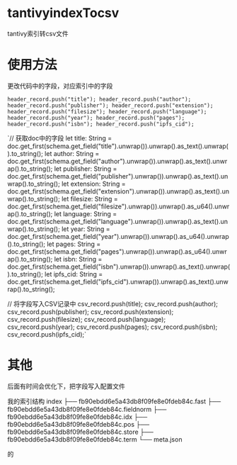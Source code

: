 # tantivyindexTocsv
tantivy索引转csv文件

# 使用方法

更改代码中的字段，对应索引中的字段

`header_record.push("title");
header_record.push("author");
header_record.push("publisher");
header_record.push("extension");
header_record.push("filesize");
header_record.push("language");
header_record.push("year");
header_record.push("pages");
header_record.push("isbn");
header_record.push("ipfs_cid");`

`// 获取doc中的字段
let title: String = doc.get_first(schema.get_field("title").unwrap()).unwrap().as_text().unwrap().to_string();
let author: String = doc.get_first(schema.get_field("author").unwrap()).unwrap().as_text().unwrap().to_string();
let publisher: String = doc.get_first(schema.get_field("publisher").unwrap()).unwrap().as_text().unwrap().to_string();
let extension: String = doc.get_first(schema.get_field("extension").unwrap()).unwrap().as_text().unwrap().to_string();
let filesize: String = doc.get_first(schema.get_field("filesize").unwrap()).unwrap().as_u64().unwrap().to_string();
let language: String = doc.get_first(schema.get_field("language").unwrap()).unwrap().as_text().unwrap().to_string();
let year: String = doc.get_first(schema.get_field("year").unwrap()).unwrap().as_u64().unwrap().to_string();
let pages: String = doc.get_first(schema.get_field("pages").unwrap()).unwrap().as_u64().unwrap().to_string();
let isbn: String = doc.get_first(schema.get_field("isbn").unwrap()).unwrap().as_text().unwrap().to_string();
let ipfs_cid: String = doc.get_first(schema.get_field("ipfs_cid").unwrap()).unwrap().as_text().unwrap().to_string();

// 将字段写入CSV记录中
csv_record.push(title);
csv_record.push(author);
csv_record.push(publisher);
csv_record.push(extension);
csv_record.push(filesize);
csv_record.push(language);
csv_record.push(year);
csv_record.push(pages);
csv_record.push(isbn);
csv_record.push(ipfs_cid);`







# 其他

后面有时间会优化下，把字段写入配置文件



我的索引结构
index
├── fb90ebdd6e5a43db8f09fe8e0fdeb84c.fast
├── fb90ebdd6e5a43db8f09fe8e0fdeb84c.fieldnorm
├── fb90ebdd6e5a43db8f09fe8e0fdeb84c.idx
├── fb90ebdd6e5a43db8f09fe8e0fdeb84c.pos
├── fb90ebdd6e5a43db8f09fe8e0fdeb84c.store
├── fb90ebdd6e5a43db8f09fe8e0fdeb84c.term
└── meta.json

的
